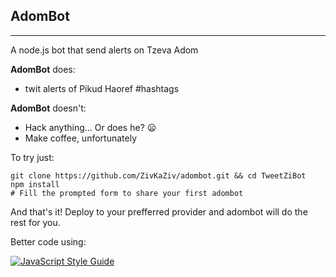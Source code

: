 ## AdomBot ##
----------
A node.js bot that send alerts on Tzeva Adom

**AdomBot** does:

 - twit alerts of Pikud Haoref #hashtags

**AdomBot** doesn't:

 - Hack anything... Or does he? :frowning:
 - Make coffee, unfortunately

To try just:

    git clone https://github.com/ZivKaZiv/adombot.git && cd TweetZiBot
    npm install
    # Fill the prompted form to share your first adombot
 And that's it! Deploy to your prefferred provider and adombot will do the rest for you.

Better code using:

[![JavaScript Style Guide](https://cdn.rawgit.com/feross/standard/master/badge.svg)](https://github.com/feross/standard)

